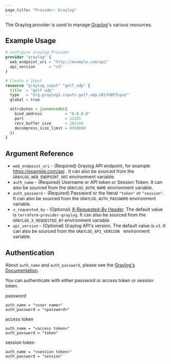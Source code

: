 ```yaml
---
page_title: "Provider: Graylog"
---
```


The Graylog provider is used to manage [Graylog](https://docs.graylog.org/)'s various resources.

## Example Usage

```tf
# Configure Graylog Provider
provider "graylog" {
  web_endpoint_uri = "http://example.com/api"
  api_version      = "v3"
}

# Create a Input
resource "graylog_input" "gelf_udp" {
  title  = "gelf udp"
  type   = "org.graylog2.inputs.gelf.udp.GELFUDPInput"
  global = true

  attributes = jsonencode({
    bind_address          = "0.0.0.0"
    port                  = 12201
    recv_buffer_size      = 262144
    decompress_size_limit = 8388608
  })
}
```

## Argument Reference

* `web_endpoint_uri` - (Required) Graylog API endpoint, for example https://example.com/api . It can also be sourced from the `GRAYLOG_WEB_ENDPOINT_URI` environment variable.
* `auth_name` - (Required) Username or API token or Session Token. It can also be sourced from the `GRAYLOG_AUTH_NAME` environment variable.
* `auth_password` - (Required) Password or the literal `"token"` or `"session"`. It can also be sourced from the `GRAYLOG_AUTH_PASSWORD` environment variable.
* `x_requested_by` - (Optional) [X-Requested-By Header](https://github.com/Graylog2/graylog2-server/blob/370dd700bc8ada5448bf66459dec9a85fcd22d58/UPGRADING.rst#protecting-against-csrf-http-header-required). The default value is `terraform-provider-graylog`. It can also be sourced from the `GRAYLOG_X_REQUESTED_BY` environment variable.
* `api_version` - (Optional) Graylog API's version. The default value is `v3`. It can also be sourced from the `GRAYLOG_API_VERSION ` environment variable.

## Authentication

About `auth_name` and `auth_password`, please see the [Graylog's Documentation](https://docs.graylog.org/en/latest/pages/configuration/rest_api.html).

You can authenticate with either password or access token or session token.

password

```
auth_name = "<user name>"
auth_password = "<password>"
```

access token

```
auth_name = "<access token>"
auth_password = "token"
```

session token

```
auth_name = "<session token>"
auth_password = "session"
```
